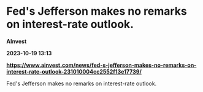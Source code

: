 # Fed's Jefferson makes no remarks on interest-rate outlook.
**AInvest**

**2023-10-19 13:13**

**https://www.ainvest.com/news/fed-s-jefferson-makes-no-remarks-on-interest-rate-outlook-231010004cc2552f13e17739/**

Fed's Jefferson makes no remarks on interest-rate outlook.